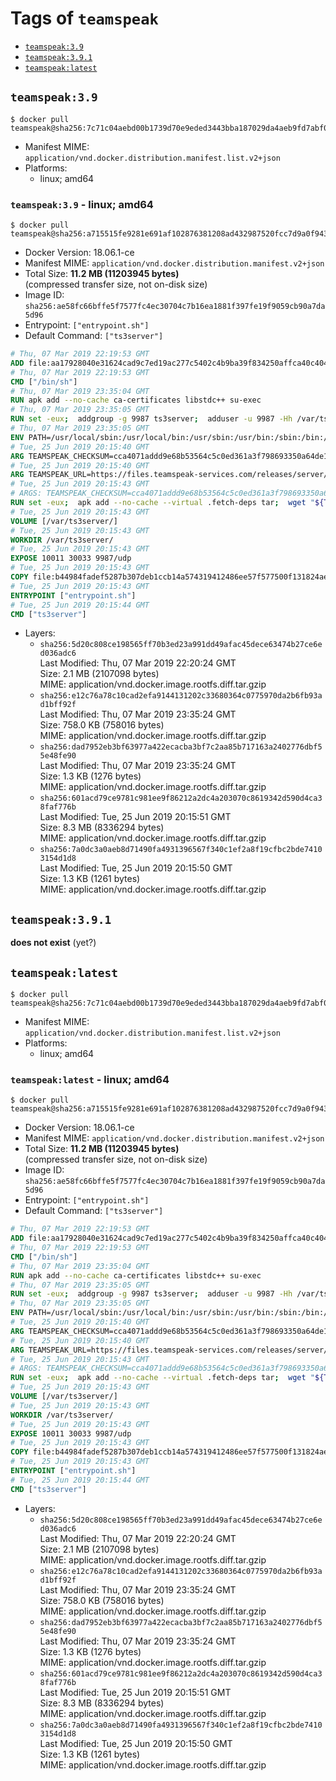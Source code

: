 <!-- THIS FILE IS GENERATED VIA './update-remote.sh' -->

# Tags of `teamspeak`

-	[`teamspeak:3.9`](#teamspeak39)
-	[`teamspeak:3.9.1`](#teamspeak391)
-	[`teamspeak:latest`](#teamspeaklatest)

## `teamspeak:3.9`

```console
$ docker pull teamspeak@sha256:7c71c04aebd00b1739d70e9eded3443bba187029da4aeb9fd7abf039713af5da
```

-	Manifest MIME: `application/vnd.docker.distribution.manifest.list.v2+json`
-	Platforms:
	-	linux; amd64

### `teamspeak:3.9` - linux; amd64

```console
$ docker pull teamspeak@sha256:a715515fe9281e691af102876381208ad432987520fcc7d9a0f94382227f62d7
```

-	Docker Version: 18.06.1-ce
-	Manifest MIME: `application/vnd.docker.distribution.manifest.v2+json`
-	Total Size: **11.2 MB (11203945 bytes)**  
	(compressed transfer size, not on-disk size)
-	Image ID: `sha256:ae58fc66bffe5f7577fc4ec30704c7b16ea1881f397fe19f9059cb90a7da5d96`
-	Entrypoint: `["entrypoint.sh"]`
-	Default Command: `["ts3server"]`

```dockerfile
# Thu, 07 Mar 2019 22:19:53 GMT
ADD file:aa17928040e31624cad9c7ed19ac277c5402c4b9ba39f834250affca40c4046e in / 
# Thu, 07 Mar 2019 22:19:53 GMT
CMD ["/bin/sh"]
# Thu, 07 Mar 2019 23:35:04 GMT
RUN apk add --no-cache ca-certificates libstdc++ su-exec
# Thu, 07 Mar 2019 23:35:05 GMT
RUN set -eux;  addgroup -g 9987 ts3server;  adduser -u 9987 -Hh /var/ts3server -G ts3server -s /sbin/nologin -D ts3server;  mkdir -p /var/ts3server /var/run/ts3server;  chown ts3server:ts3server /var/ts3server /var/run/ts3server;  chmod 777 /var/ts3server /var/run/ts3server
# Thu, 07 Mar 2019 23:35:05 GMT
ENV PATH=/usr/local/sbin:/usr/local/bin:/usr/sbin:/usr/bin:/sbin:/bin:/opt/ts3server
# Tue, 25 Jun 2019 20:15:40 GMT
ARG TEAMSPEAK_CHECKSUM=cca4071addd9e68b53564c5c0ed361a3f798693350a64de122feadf1c7b3e8bb
# Tue, 25 Jun 2019 20:15:40 GMT
ARG TEAMSPEAK_URL=https://files.teamspeak-services.com/releases/server/3.9.0/teamspeak3-server_linux_alpine-3.9.0.tar.bz2
# Tue, 25 Jun 2019 20:15:43 GMT
# ARGS: TEAMSPEAK_CHECKSUM=cca4071addd9e68b53564c5c0ed361a3f798693350a64de122feadf1c7b3e8bb TEAMSPEAK_URL=https://files.teamspeak-services.com/releases/server/3.9.0/teamspeak3-server_linux_alpine-3.9.0.tar.bz2
RUN set -eux;  apk add --no-cache --virtual .fetch-deps tar;  wget "${TEAMSPEAK_URL}" -O server.tar.bz2;  echo "${TEAMSPEAK_CHECKSUM} *server.tar.bz2" | sha256sum -c -;  mkdir -p /opt/ts3server;  tar -xf server.tar.bz2 --strip-components=1 -C /opt/ts3server;  rm server.tar.bz2;  apk del .fetch-deps;  mv /opt/ts3server/*.so /opt/ts3server/redist/* /usr/local/lib;  ldconfig /usr/local/lib;  chown -R ts3server:ts3server /opt/ts3server
# Tue, 25 Jun 2019 20:15:43 GMT
VOLUME [/var/ts3server/]
# Tue, 25 Jun 2019 20:15:43 GMT
WORKDIR /var/ts3server/
# Tue, 25 Jun 2019 20:15:43 GMT
EXPOSE 10011 30033 9987/udp
# Tue, 25 Jun 2019 20:15:43 GMT
COPY file:b44984fadef5287b307deb1ccb14a574319412486ee57f577500f131824ae933 in /opt/ts3server 
# Tue, 25 Jun 2019 20:15:43 GMT
ENTRYPOINT ["entrypoint.sh"]
# Tue, 25 Jun 2019 20:15:44 GMT
CMD ["ts3server"]
```

-	Layers:
	-	`sha256:5d20c808ce198565ff70b3ed23a991dd49afac45dece63474b27ce6ed036adc6`  
		Last Modified: Thu, 07 Mar 2019 22:20:24 GMT  
		Size: 2.1 MB (2107098 bytes)  
		MIME: application/vnd.docker.image.rootfs.diff.tar.gzip
	-	`sha256:e12c76a78c10cad2efa9144131202c33680364c0775970da2b6fb93ad1bff92f`  
		Last Modified: Thu, 07 Mar 2019 23:35:24 GMT  
		Size: 758.0 KB (758016 bytes)  
		MIME: application/vnd.docker.image.rootfs.diff.tar.gzip
	-	`sha256:dad7952eb3bf63977a422ecacba3bf7c2aa85b717163a2402776dbf55e48fe90`  
		Last Modified: Thu, 07 Mar 2019 23:35:24 GMT  
		Size: 1.3 KB (1276 bytes)  
		MIME: application/vnd.docker.image.rootfs.diff.tar.gzip
	-	`sha256:601acd79ce9781c981ee9f86212a2dc4a203070c8619342d590d4ca38faf776b`  
		Last Modified: Tue, 25 Jun 2019 20:15:51 GMT  
		Size: 8.3 MB (8336294 bytes)  
		MIME: application/vnd.docker.image.rootfs.diff.tar.gzip
	-	`sha256:7a0dc3a0aeb8d71490fa4931396567f340c1ef2a8f19cfbc2bde74103154d1d8`  
		Last Modified: Tue, 25 Jun 2019 20:15:50 GMT  
		Size: 1.3 KB (1261 bytes)  
		MIME: application/vnd.docker.image.rootfs.diff.tar.gzip

## `teamspeak:3.9.1`

**does not exist** (yet?)

## `teamspeak:latest`

```console
$ docker pull teamspeak@sha256:7c71c04aebd00b1739d70e9eded3443bba187029da4aeb9fd7abf039713af5da
```

-	Manifest MIME: `application/vnd.docker.distribution.manifest.list.v2+json`
-	Platforms:
	-	linux; amd64

### `teamspeak:latest` - linux; amd64

```console
$ docker pull teamspeak@sha256:a715515fe9281e691af102876381208ad432987520fcc7d9a0f94382227f62d7
```

-	Docker Version: 18.06.1-ce
-	Manifest MIME: `application/vnd.docker.distribution.manifest.v2+json`
-	Total Size: **11.2 MB (11203945 bytes)**  
	(compressed transfer size, not on-disk size)
-	Image ID: `sha256:ae58fc66bffe5f7577fc4ec30704c7b16ea1881f397fe19f9059cb90a7da5d96`
-	Entrypoint: `["entrypoint.sh"]`
-	Default Command: `["ts3server"]`

```dockerfile
# Thu, 07 Mar 2019 22:19:53 GMT
ADD file:aa17928040e31624cad9c7ed19ac277c5402c4b9ba39f834250affca40c4046e in / 
# Thu, 07 Mar 2019 22:19:53 GMT
CMD ["/bin/sh"]
# Thu, 07 Mar 2019 23:35:04 GMT
RUN apk add --no-cache ca-certificates libstdc++ su-exec
# Thu, 07 Mar 2019 23:35:05 GMT
RUN set -eux;  addgroup -g 9987 ts3server;  adduser -u 9987 -Hh /var/ts3server -G ts3server -s /sbin/nologin -D ts3server;  mkdir -p /var/ts3server /var/run/ts3server;  chown ts3server:ts3server /var/ts3server /var/run/ts3server;  chmod 777 /var/ts3server /var/run/ts3server
# Thu, 07 Mar 2019 23:35:05 GMT
ENV PATH=/usr/local/sbin:/usr/local/bin:/usr/sbin:/usr/bin:/sbin:/bin:/opt/ts3server
# Tue, 25 Jun 2019 20:15:40 GMT
ARG TEAMSPEAK_CHECKSUM=cca4071addd9e68b53564c5c0ed361a3f798693350a64de122feadf1c7b3e8bb
# Tue, 25 Jun 2019 20:15:40 GMT
ARG TEAMSPEAK_URL=https://files.teamspeak-services.com/releases/server/3.9.0/teamspeak3-server_linux_alpine-3.9.0.tar.bz2
# Tue, 25 Jun 2019 20:15:43 GMT
# ARGS: TEAMSPEAK_CHECKSUM=cca4071addd9e68b53564c5c0ed361a3f798693350a64de122feadf1c7b3e8bb TEAMSPEAK_URL=https://files.teamspeak-services.com/releases/server/3.9.0/teamspeak3-server_linux_alpine-3.9.0.tar.bz2
RUN set -eux;  apk add --no-cache --virtual .fetch-deps tar;  wget "${TEAMSPEAK_URL}" -O server.tar.bz2;  echo "${TEAMSPEAK_CHECKSUM} *server.tar.bz2" | sha256sum -c -;  mkdir -p /opt/ts3server;  tar -xf server.tar.bz2 --strip-components=1 -C /opt/ts3server;  rm server.tar.bz2;  apk del .fetch-deps;  mv /opt/ts3server/*.so /opt/ts3server/redist/* /usr/local/lib;  ldconfig /usr/local/lib;  chown -R ts3server:ts3server /opt/ts3server
# Tue, 25 Jun 2019 20:15:43 GMT
VOLUME [/var/ts3server/]
# Tue, 25 Jun 2019 20:15:43 GMT
WORKDIR /var/ts3server/
# Tue, 25 Jun 2019 20:15:43 GMT
EXPOSE 10011 30033 9987/udp
# Tue, 25 Jun 2019 20:15:43 GMT
COPY file:b44984fadef5287b307deb1ccb14a574319412486ee57f577500f131824ae933 in /opt/ts3server 
# Tue, 25 Jun 2019 20:15:43 GMT
ENTRYPOINT ["entrypoint.sh"]
# Tue, 25 Jun 2019 20:15:44 GMT
CMD ["ts3server"]
```

-	Layers:
	-	`sha256:5d20c808ce198565ff70b3ed23a991dd49afac45dece63474b27ce6ed036adc6`  
		Last Modified: Thu, 07 Mar 2019 22:20:24 GMT  
		Size: 2.1 MB (2107098 bytes)  
		MIME: application/vnd.docker.image.rootfs.diff.tar.gzip
	-	`sha256:e12c76a78c10cad2efa9144131202c33680364c0775970da2b6fb93ad1bff92f`  
		Last Modified: Thu, 07 Mar 2019 23:35:24 GMT  
		Size: 758.0 KB (758016 bytes)  
		MIME: application/vnd.docker.image.rootfs.diff.tar.gzip
	-	`sha256:dad7952eb3bf63977a422ecacba3bf7c2aa85b717163a2402776dbf55e48fe90`  
		Last Modified: Thu, 07 Mar 2019 23:35:24 GMT  
		Size: 1.3 KB (1276 bytes)  
		MIME: application/vnd.docker.image.rootfs.diff.tar.gzip
	-	`sha256:601acd79ce9781c981ee9f86212a2dc4a203070c8619342d590d4ca38faf776b`  
		Last Modified: Tue, 25 Jun 2019 20:15:51 GMT  
		Size: 8.3 MB (8336294 bytes)  
		MIME: application/vnd.docker.image.rootfs.diff.tar.gzip
	-	`sha256:7a0dc3a0aeb8d71490fa4931396567f340c1ef2a8f19cfbc2bde74103154d1d8`  
		Last Modified: Tue, 25 Jun 2019 20:15:50 GMT  
		Size: 1.3 KB (1261 bytes)  
		MIME: application/vnd.docker.image.rootfs.diff.tar.gzip
